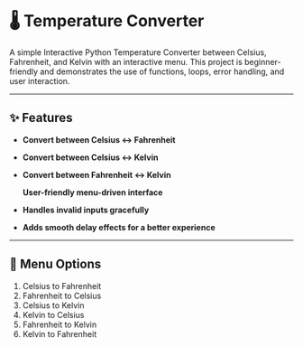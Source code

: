 # 🌡️ Temperature Converter
A simple Interactive Python Temperature Converter between Celsius, Fahrenheit, and Kelvin with an interactive menu.
This project is beginner-friendly and demonstrates the use of functions, loops, error handling, and user interaction.

---

## ✨ Features

- **Convert between Celsius ↔ Fahrenheit**

- **Convert between Celsius ↔ Kelvin**

- **Convert between Fahrenheit ↔ Kelvin**

  **User-friendly menu-driven interface**

- **Handles invalid inputs gracefully**

- **Adds smooth delay effects for a better experience**

---

## 📌 Menu Options
1. Celsius to Fahrenheit
2. Fahrenheit to Celsius
3. Celsius to Kelvin
4. Kelvin to Celsius
5. Fahrenheit to Kelvin
6. Kelvin to Fahrenheit
